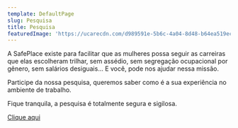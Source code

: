 ```yaml
---
template: DefaultPage
slug: Pesquisa
title: Pesquisa
featuredImage: 'https://ucarecdn.com/d989591e-5b6c-4a04-8d48-b64ea519ec33/'
---
```

A SafePlace existe para facilitar que as mulheres possa seguir as carreiras que elas escolheram trilhar, sem assédio, sem segregação ocupacional por gênero, sem salários desiguais... E você, pode nos ajudar nessa missão.

Participe da nossa pesquisa, queremos saber como é a sua experiência no ambiente de trabalho.

Fique tranquila, a pesquisa é totalmente segura e sigilosa.

[Clique aqui](https://safeplace-app.vercel.app/)
